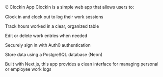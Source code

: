 ⏰ ClockIn App
ClockIn is a simple web app that allows users to:

Clock in and clock out to log their work sessions

Track hours worked in a clear, organized table

Edit or delete work entries when needed

Securely sign in with Auth0 authentication

Store data using a PostgreSQL database (Neon)

Built with Next.js, this app provides a clean interface for managing personal or employee work logs
